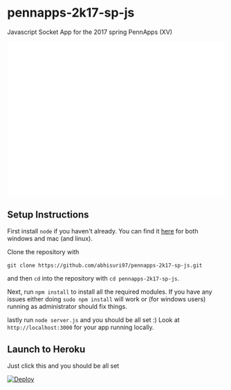 # pennapps-2k17-sp-js
Javascript Socket App for the 2017 spring PennApps (XV)
<p align="center">
<img src="static/readme.gif" title="demo-gif"/>
</p>

## Setup Instructions

First install `node` if you haven't already. You can find it [here](https://nodejs.org/en/) for both windows and mac (and linux).

Clone the repository with

```
git clone https://github.com/abhisuri97/pennapps-2k17-sp-js.git
```

and then `cd` into the repository with `cd pennapps-2k17-sp-js`.

Next, run `npm install` to install all the required modules. If you have any issues either doing `sudo npm install` will work or (for windows users) running as administrator should fix things.

lastly run `node server.js` and you should be all set :) Look at `http://localhost:3000` for your app running locally.

## Launch to Heroku

Just click this and you should be all set

[![Deploy](https://www.herokucdn.com/deploy/button.svg)](https://heroku.com/deploy)
